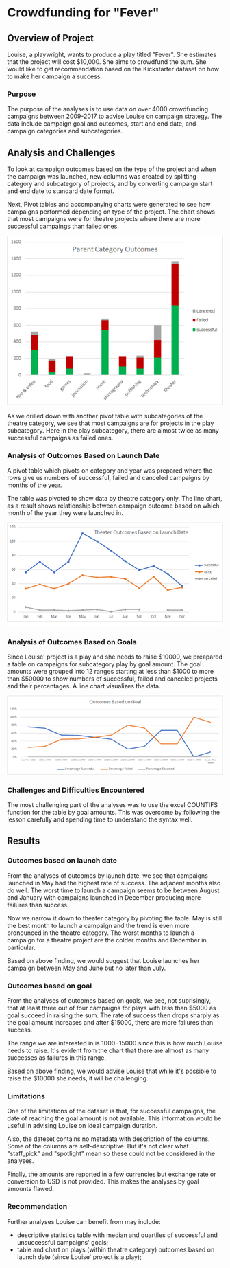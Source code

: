 # Crowdfunding for "Fever"

## Overview of Project
Louise, a playwright, wants to produce a play titled "Fever". She estimates that the project will cost $10,000. She aims to crowdfund the sum. She would like to get recommendation based on the Kickstarter dataset on how to make her campaign a success.

### Purpose
The purpose of the analyses is to use data on over 4000 crowdfunding campaigns between 2009-2017 to advise Louise on campaign strategy. The data include campaign goal and outcomes, start and end date, and campaign categories and subcategories. 

## Analysis and Challenges
To look at campaign outcomes based on the type of the project and when the campaign was launched, new columns was created by splitting category and subcategory of projects, and by converting campaign start and end date to standard date format. 

Next, Pivot tables and accompanying charts were generated to see how campaigns performed depending on type of the project. The chart shows that most campaigns were for theatre projects where there are more successful campaings than failed ones.

![Parent_category_outcomes](https://github.com/Nusratnimme/Kickstarter-analysis/blob/main/Parent_Category_Outcomes.png)

As we drilled down with another pivot table with subcategories of the theatre category, we see that most campaigns are for projects in the play subcategory. Here in the play subcategory, there are almost twice as many successful campaigns as failed ones.

 
### Analysis of Outcomes Based on Launch Date
A pivot table which pivots on category and year was prepared where the rows give us numbers of successful, failed and canceled campaigns by months of the year.

The table was pivoted to show data by theatre category only. The line chart, as a result shows relationship between campaign outcome based on which month of the year they were launched in.

![Theatre_Outcomes_vs_Launch](https://github.com/Nusratnimme/Kickstarter-analysis/blob/main/Theater_Outcomes_vs_Launch.PNG)

### Analysis of Outcomes Based on Goals
Since Louise' project is a play and she needs to raise $10000, we preapared a table on campaigns for subcategory play by goal amount. The goal amounts were grouped into 12 ranges starting at less than $1000 to more than $50000 to show numbers of successful, failed and canceled projects and their percentages. A line chart visualizes the data.

![Outcomes_vs_Goals](https://github.com/Nusratnimme/Kickstarter-analysis/blob/main/Outcomes_vs_Goals.png)

### Challenges and Difficulties Encountered
The most challenging part of the analyses was to use the excel COUNTIFS function for the table by goal amounts. This was overcome by following the lesson carefully and spending time to understand the syntax well.

## Results
### Outcomes based on launch date
From the analyses of outcomes by launch date, we see that campaigns launched in May had the highest rate of success. The adjacent months also do well. The worst time to launch a campaign seems to be between August and January with campaigns launched in December producing more failures than success.

Now we narrow it down to theater category by pivoting the table. May is still the best month to launch a campaign and the trend is even more pronounced in the theatre category. The worst months to launch a campaign for a theatre project are the colder months and December in particular.

Based on above finding, we would suggest that Louise launches her campaign between May and June but no later than July.

### Outcomes based on goal
From the analyses of outcomes based on goals, we see, not suprisingly, that at least three out of four campaigns for plays with less than $5000 as goal succeed in raising the sum. The rate of success then drops sharply as the goal amount increases and after $15000, there are more failures than success.

The range we are interested in is $1000-$15000 since this is how much Louise needs to raise. It's evident from the chart that there are almost as many successes as failures in this range.

Based on above finding, we would advise Louise that while it's possible to raise the $10000 she needs, it will be challenging.

### Limitations
One of the limitations of the dataset is that, for successful campaigns, the date of reaching the goal amount is not available. This information would be useful in advising Louise on ideal campaign duration.

Also, the dateset contains no metadata with description of the columns. Some of the columns are self-descriptive. But it's not clear what "staff_pick" and "spotlight" mean so these could not be considered in the analyses.

Finally, the amounts are reported in a few currencies but exchange rate or conversion to USD is not provided. This makes the analyses by goal amounts flawed.

### Recommendation
Further analyses Louise can benefit from may include:
* descriptive statistics table with median and quartiles of successful and unsuccessful campaigns' goals;
* table and chart on plays (within theatre category) outcomes based on launch date (since Louise' project is a play);
